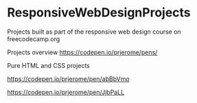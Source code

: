 # ResponsiveWebDesignProjects
Projects built as part of the responsive web design course on freecodecamp.org

Projects overview
https://codepen.io/prjerome/pens/

Pure HTML and CSS projects

https://codepen.io/prjerome/pen/abBbVmo

https://codepen.io/prjerome/pen/JjbPaLL

